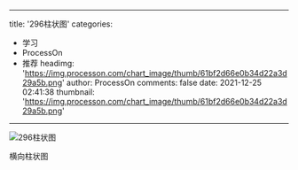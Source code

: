
---
title: '296柱状图'
categories: 
 - 学习
 - ProcessOn
 - 推荐
headimg: 'https://img.processon.com/chart_image/thumb/61bf2d66e0b34d22a3d29a5b.png'
author: ProcessOn
comments: false
date: 2021-12-25 02:41:38
thumbnail: 'https://img.processon.com/chart_image/thumb/61bf2d66e0b34d22a3d29a5b.png'
---

<div>   
<img class="thumb" alt="296柱状图" src="https://img.processon.com/chart_image/thumb/61bf2d66e0b34d22a3d29a5b.png" referrerpolicy="no-referrer">
<p>横向柱状图</p>  
</div>
            